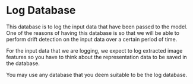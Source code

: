 # Log Database

This database is to log the input data that have been passed to the model. One of the reasons of having this database is so that we will be able to perform drift detection on the input data over a certain period of time. 

For the input data that we are logging, we expect to log extracted image features so you have to think about the representation data to be saved in the database.

You may use any database that you deem suitable to be the log database.